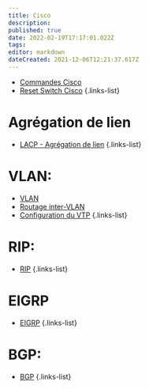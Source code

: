 ```yaml
---
title: Cisco
description: 
published: true
date: 2022-02-19T17:17:01.022Z
tags: 
editor: markdown
dateCreated: 2021-12-06T12:21:37.617Z
---
```


- [Commandes Cisco](/Cisco/Commandes)
- [Reset Switch Cisco](/Cisco/Reset-Switch)
{.links-list}

# Agrégation de lien
- [LACP - Agrégation de lien](/Cisco/LACP)
{.links-list}

# VLAN:
- [VLAN](/Cisco/VLAN)
- [Routage inter-VLAN](/Cisco/Routage-InterVLAN)
- [Configuration du VTP](/Cisco/VTP)
{.links-list}

# RIP:
- [RIP](/Cisco/RIP)
{.links-list}

# EIGRP
- [EIGRP](/Cisco/EIGRP)
{.links-list}

# BGP:
- [BGP](/Cisco/BGP)
{.links-list}